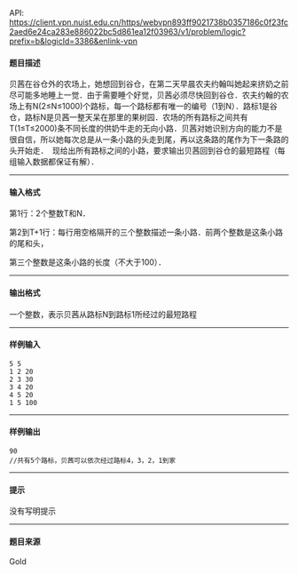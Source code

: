 API: https://client.vpn.nuist.edu.cn/https/webvpn893ff9021738b0357186c0f23fc2aed6e24ca283e886022bc5d861ea12f03963/v1/problem/logic?prefix=b&logicId=3386&enlink-vpn

#### 题目描述

贝茜在谷仓外的农场上，她想回到谷仓，在第二天早晨农夫约翰叫她起来挤奶之前尽可能多地睡上一觉．由于需要睡个好觉，贝茜必须尽快回到谷仓．农夫约翰的农场上有N(2≤N≤1000)个路标，每一个路标都有唯一的编号（1到N）．路标1是谷仓，路标N是贝茜一整天呆在那里的果树园．农场的所有路标之间共有T(1≤T≤2000)条不同长度的供奶牛走的无向小路．贝茜对她识别方向的能力不是很自信，所以她每次总是从一条小路的头走到尾，再以这条路的尾作为下一条路的头开始走．  现给出所有路标之间的小路，要求输出贝茜回到谷仓的最短路程（每组输入数据都保证有解）．

---

#### 输入格式

第1行：2个整数T和N．

第2到T+1行：每行用空格隔开的三个整数描述一条小路．前两个整数是这条小路的尾和头，

第三个整数是这条小路的长度（不大于100）．

---

#### 输出格式

一个整数，表示贝茜从路标N到路标1所经过的最短路程

---

#### 样例输入
```
5 5
1 2 20
2 3 30
3 4 20
4 5 20
1 5 100
```

---

#### 样例输出
```
90
//共有5个路标，贝茜可以依次经过路标4，3，2，1到家
```

---

#### 提示

没有写明提示

---

#### 题目来源

Gold